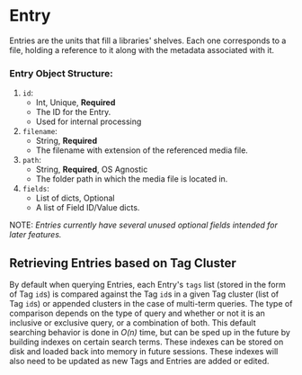 # Entry

Entries are the units that fill a libraries' shelves. Each one corresponds to a file, holding a reference to it along with the metadata associated with it.

### Entry Object Structure:

1. `id`:
   - Int, Unique, **Required**
   - The ID for the Entry.
   - Used for internal processing
2. `filename`:
   - String, **Required**
   - The filename with extension of the referenced media file.
3. `path`:
   - String, **Required**, OS Agnostic
   - The folder path in which the media file is located in.
4. `fields`:
   - List of dicts, Optional
   - A list of Field ID/Value dicts.

NOTE: _Entries currently have several unused optional fields intended for later features._

## Retrieving Entries based on Tag Cluster

By default when querying Entries, each Entry's `tags` list (stored in the form of Tag `id`s) is compared against the Tag `id`s in a given Tag cluster (list of Tag `id`s) or appended clusters in the case of multi-term queries. The type of comparison depends on the type of query and whether or not it is an inclusive or exclusive query, or a combination of both. This default searching behavior is done in _O(n)_ time, but can be sped up in the future by building indexes on certain search terms. These indexes can be stored on disk and loaded back into memory in future sessions. These indexes will also need to be updated as new Tags and Entries are added or edited.